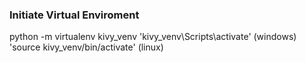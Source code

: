 ### Initiate Virtual Enviroment
python -m virtualenv kivy_venv
'kivy_venv\Scripts\activate' (windows)
'source kivy_venv/bin/activate' (linux)
